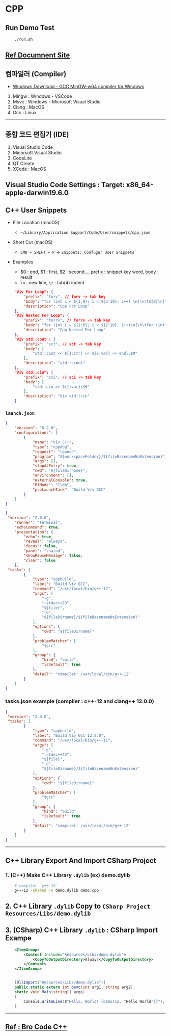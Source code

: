 # CPP

## Run Demo Test

```bash
    ./run.sh
```

## [Ref Documnent Site](https://cplusplus.com/)

## 컴파일러 (Compiler)

- [Windows Download - GCC MinGW-w64 compiler for Windows](https://winlibs.com/)

1. Mingw : Windows - VSCode
2. Msvc : Windows - Microsoft Visual Studio
3. Clang : MacOS
4. Gcc : Linux

---

## 종합 코드 편집기 (IDE)

1. Visual Studio Code
2. Micorsoft Visual Studio
3. CodeLite
4. QT Create
5. XCode : MacOS

## Visual Studio Code Settings : Target: x86_64-apple-darwin19.6.0

## C++ User Snippets

- File Location (macOS)
  - `~/Library/Application Support/Code/User/snippets/cpp.json`
- Short Cut (macOS)
  - `CMD + SHIFT + P` -> `Snippets: Confugur User Snippets`

- Examples
  - $0 : end, $1 : first, $2 : second..., prefix : snippet key word, body : result
  - `\n` : new line, `\t` : tab(4) indent

```json
    "Viv For Loop": {
        "prefix": "forv", // forv -> tab key
        "body": "for (int i = ${1:0}; i < ${2:10}; i++) \n{\n\t${0}\n}",
        "description": "Cpp For Loop"
    },
    "Viv Nested For Loop": {
        "prefix": "forrv", // forrv -> tab key
        "body": "for (int i = ${1:0}; i < ${2:10}; i++)\n{\n\tfor (int j = ${3:0}; j < ${4:10}; j++)\n\t{\n\t${0}\n\t}\n}",
        "description": "Cpp Nested For Loop"
    },
    "Viv std::cout": {
        "prefix": "sct", // sct -> tab key
        "body": [
            "std::cout << ${1:str} << ${2:var} << endl;$0"
        ],
        "description": "std::scout"
    },
    "Viv std::cin": {
        "prefix": "sci", // sci -> tab key
        "body": [
            "std::cin >> ${1:var};$0"
        ],
        "description": "Viv std::cin"
    }
```

### `launch.json`

```json
{
    "version": "0.2.0",
    "configurations": [
        {
            "name": "Viv C++",
            "type": "cppdbg",
            "request": "launch",
            "program": "${workspaceFolder}/${fileBasenameNoExtension}",
            "args": [],
            "stopAtEntry": true,
            "cwd": "${fileDirname}",
            "environment": [],
            "externalConsole": true,
            "MIMode": "lldb",
            "preLaunchTask": "Build Viv GCC"
        }
    ]
}
```

```json
{
 "version": "2.0.0",
    "runner": "terminal",
    "echoCommand": true,
    "presentation": {
        "echo": true,
        "reveal": "always",
        "focus": false,
        "panel": "shared",
        "showReuseMessage": false,
        "clear": false
    },
 "tasks": [
        {
            "type": "cppbuild",
            "label": "Build Viv GCC",
            "command": "/usr/local/bin/g++-12",
            "args": [
                "-g",
                "-std=c++23",
                "${file}",
                "-o",
                "${fileDirname}/${fileBasenameNoExtension}"
            ],
            "options": {
                "cwd": "${fileDirname}"
            },
            "problemMatcher": [
                "$gcc"
            ],
            "group": {
                "kind": "build",
                "isDefault": true
            },
            "detail": "compiler: /usr/local/bin/g++-12"
        }
    ]
}
```

### tasks.json example (compiler : c++-12 and clang++ 12.0.0)

```json
{
 "version": "2.0.0",
 "tasks": [
        {
            "type": "cppbuild",
            "label": "Build Viv GCC 12.2.0",
            "command": "/usr/local/bin/g++-12",
            "args": [
                "-g",
                "-std=c++23",
                "${file}",
                "-o",
                "${fileDirname}/${fileBasenameNoExtension}"
            ],
            "options": {
                "cwd": "${fileDirname}"
            },
            "problemMatcher": [
                "$gcc"
            ],
            "group": {
                "kind": "build",
                "isDefault": true
            },
            "detail": "compiler: /usr/local/bin/g++-12"
        }
    ]
}

```

---

## C++ Library Export And Import CSharp Project

### 1. (C++) Make C++ Library `.dylib`  (ex) demo.dylib

```bash
    # compiler `g++-12` 
    g++-12 -shared -o demo.dylib demo.cpp
```

## 2. C++ Library `.dylib` Copy to `CSharp Project Resources/Libs/demo.dylib`

## 3. (CSharp) C++ Library `.dylib` : CSharp Import Exampe

```xml
    <ItemGroup>
        <Content Include="Resources/Libs/demo.dylib">
            <CopyToOutputDirectory>Always</CopyToOutputDirectory>
        </Content>
    </ItemGroup>

```

```csharp

    [DllImport("Resources/Libs/demo.dylib")]
    public static extern int demo(int arg1, string arg2);
    static void Main(string[] args)
    {
        Console.WriteLine($"Hello, World! {demo(12, "Hello World")}");
    }

```

---

## [Ref : Bro Code C++](https://youtu.be/-TkoO8Z07hI)

